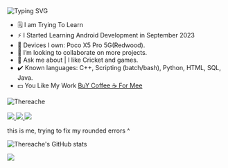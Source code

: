 <img src="https://readme-typing-svg.herokuapp.com?font=Fira+Code&weight=500&size=30&pause=1000&color=F70000&width=600&height=60&lines=Hey+There!%2C+%F0%9F%91%8B;Nice+to+meet+you....%F0%9F%98%87;I+am+Reache%2C%F0%9F%97%BF;From+Karnavati%2C+Bharat+%F0%9F%87%AE%F0%9F%87%B3" alt="Typing SVG" />
</a>
</h1>

- 🗒️ I am Trying To Learn
- ⚡️ I Started Learning Android Development in September 2023 
- 📱 Devices I own: Poco X5 Pro 5G(Redwood).
- 👯 I’m looking to collaborate on more projects.
- 💬 Ask me about | I like Cricket and games.
- ✔️ Known languages: C++, Scripting (batch/bash), Python, HTML, SQL, Java.
- 💵 You Like My Work [BuY Coffee ☕ For Mee](https://www.paypal.com/paypalme/thereache)

<img src="https://komarev.com/ghpvc/?username=Thereache&style=flat-square" alt="Thereache" /><br>
<br>
<a href="mailto: thereache2003@gmail.com" target="_blank">
<img src="https://img.shields.io/badge/Gmail-D14836?style=for-the-badge&logo=gmail&logoColor=white" />
</a>
<a href="https://t.me/thereache" target="_blank">
<img src="https://img.shields.io/badge/Telegram-2CA5E0.svg?style=for-the-badge&logo=telegram&logoColor=white" />
</a>
<a href="https://www.paypal.com/paypalme/thereache" target="_blank">
<img src="https://img.shields.io/badge/PayPal-00457C?style=for-the-badge&logo=paypal&logoColor=white" />
</a>
<br/>

this is me, trying to fix my rounded errors ^


![Thereache's GitHub stats](https://github-readme-stats.vercel.app/api?username=Thereache&show_icons=true&theme=transparent)

![](https://github-readme-streak-stats.herokuapp.com/?user=Thereache&theme=transparent&hide_border=false)<br/>
